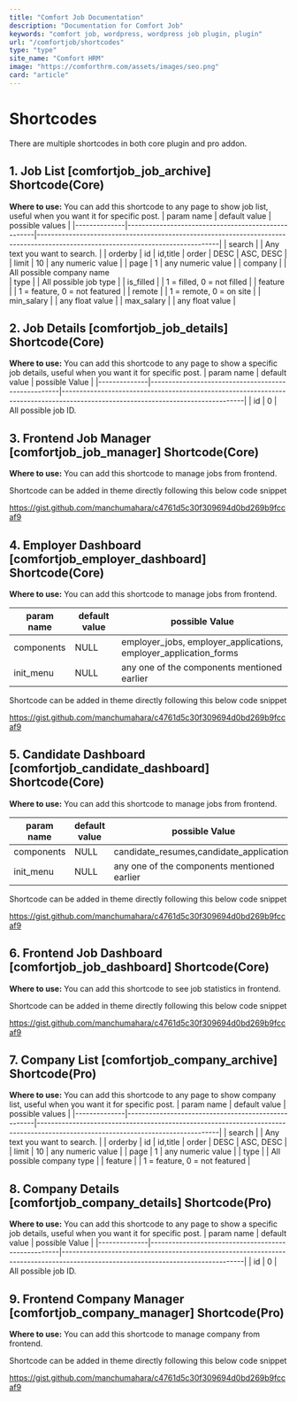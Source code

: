 ```yaml
---
title: "Comfort Job Documentation"
description: "Documentation for Comfort Job"
keywords: "comfort job, wordpress, wordpress job plugin, plugin"
url: "/comfortjob/shortcodes"
type: "type"
site_name: "Comfort HRM"
image: "https://comforthrm.com/assets/images/seo.png"
card: "article"
---
```

# Shortcodes

There are multiple shortcodes in both core plugin and pro addon.

## 1. Job List \[comfortjob_job_archive\] Shortcode(Core) ##

**Where to use:** You can add this shortcode to any page to show job list, useful when you want it for specific post.
| param name   | default value                                      | possible values                                                                                                                 |
|--------------|----------------------------------------------------|---------------------------------------------------------------------------------------------------------------------------------|
| search       |                                                    | Any text you want to search.   |
| orderby      | id                                                 | id,title
| order        | DESC                                               | ASC, DESC         |
| limit        | 10                                                 | any numeric value |
| page         | 1                                                  | any numeric value |
| company      |                                                    | All possible company name  
| type         |                                                    | All possible job type    |
| is_filled    |                                                    | 1 = filled, 0 = not filled    |
| feature      |                                                    | 1 = feature, 0 = not featured    |
| remote       |                                                    | 1 = remote, 0 = on site  |
| min_salary   |                                                    | any float value        |
| max_salary   |                                                    | any float value        |


## 2. Job Details \[comfortjob_job_details\] Shortcode(Core) ##

**Where to use:** You can add this shortcode to any page to show a specific job details, useful when you want it for specific post.
| param name   | default value         | possible Value                                                                                                                 |
|--------------|----------------------------------------------------|---------------------------------------------------------------------------------------------------------------------------------|
| id        | 0 | All possible job ID.

## 3. Frontend Job Manager \[comfortjob_job_manager\] Shortcode(Core) ##

**Where to use:** You can add this shortcode to manage jobs from frontend.

Shortcode can be added in theme directly following this below code snippet

https://gist.github.com/manchumahara/c4761d5c30f309694d0bd269b9fccaf9


## 4. Employer Dashboard \[comfortjob_employer_dashboard\] Shortcode(Core) ##

**Where to use:** You can add this shortcode to manage jobs from frontend.

| param name   | default value         | possible Value                                                                                                                 |
|--------------|----------------------------------------------------|---------------------------------------------------------------------------------------------------------------------------------|
| components        | NULL | employer_jobs, employer_applications, employer_application_forms
| init_menu         | NULL | any one of the components mentioned earlier

Shortcode can be added in theme directly following this below code snippet

https://gist.github.com/manchumahara/c4761d5c30f309694d0bd269b9fccaf9


## 5. Candidate Dashboard \[comfortjob_candidate_dashboard\] Shortcode(Core) ##

**Where to use:** You can add this shortcode to manage jobs from frontend.

| param name   | default value         | possible Value                                                                                                                 |
|--------------|----------------------------------------------------|---------------------------------------------------------------------------------------------------------------------------------|
| components        | NULL | candidate_resumes,candidate_applications
| init_menu         | NULL | any one of the components mentioned earlier

Shortcode can be added in theme directly following this below code snippet

https://gist.github.com/manchumahara/c4761d5c30f309694d0bd269b9fccaf9

## 6. Frontend Job Dashboard \[comfortjob_job_dashboard\] Shortcode(Core) ##

**Where to use:** You can add this shortcode to see job statistics in frontend.

Shortcode can be added in theme directly following this below code snippet

https://gist.github.com/manchumahara/c4761d5c30f309694d0bd269b9fccaf9


## 7. Company List \[comfortjob_company_archive\] Shortcode(Pro) ##

**Where to use:** You can add this shortcode to any page to show company list, useful when you want it for specific post.
| param name   | default value                                      | possible values                                                                                                                 |
|--------------|----------------------------------------------------|---------------------------------------------------------------------------------------------------------------------------------|
| search       |                                                    | Any text you want to search.   |
| orderby      | id                                                 | id,title
| order        | DESC                                               | ASC, DESC         |
| limit        | 10                                                 | any numeric value |
| page         | 1                                                  | any numeric value |
| type         |                                                    | All possible company type    |
| feature      |                                                    | 1 = feature, 0 = not featured    |


## 8. Company Details \[comfortjob_company_details\] Shortcode(Pro) ##

**Where to use:** You can add this shortcode to any page to show a specific job details, useful when you want it for specific post.
| param name   | default value         | possible Value                                                                                                                 |
|--------------|----------------------------------------------------|---------------------------------------------------------------------------------------------------------------------------------|
| id        | 0 | All possible job ID.

## 9. Frontend Company Manager \[comfortjob_company_manager\] Shortcode(Pro) ##

**Where to use:** You can add this shortcode to manage company from frontend.

Shortcode can be added in theme directly following this below code snippet

https://gist.github.com/manchumahara/c4761d5c30f309694d0bd269b9fccaf9


